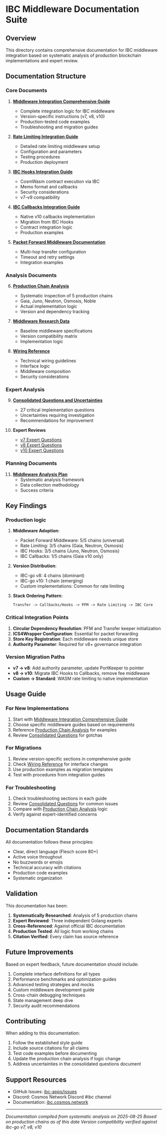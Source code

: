 # IBC Middleware Documentation Suite

## Overview

This directory contains comprehensive documentation for IBC middleware integration based on systematic analysis of production blockchain implementations and expert review.

## Documentation Structure

### Core Documents

1. **[Middleware Integration Comprehensive Guide](./middleware-integration-comprehensive-guide.md)**
   - Complete integration logic for IBC middleware
   - Version-specific instructions (v7, v8, v10)
   - Production-tested code examples
   - Troubleshooting and migration guides

2. **[Rate Limiting Integration Guide](./rate-limiting-integration.md)**
   - Detailed rate limiting middleware setup
   - Configuration and parameters
   - Testing procedures
   - Production deployment

3. **[IBC Hooks Integration Guide](./ibc-hooks-integration.md)**
   - CosmWasm contract execution via IBC
   - Memo format and callbacks
   - Security considerations
   - v7-v9 compatibility

4. **[IBC Callbacks Integration Guide](./ibc-callbacks-integration.md)**
   - Native v10 callbacks implementation
   - Migration from IBC Hooks
   - Contract integration logic
   - Production examples

5. **[Packet Forward Middleware Documentation](./packet-forward-middleware/docs/integration.md)**
   - Multi-hop transfer configuration
   - Timeout and retry settings
   - Integration examples

### Analysis Documents

6. **[Production Chain Analysis](./production-chain-analysis.yaml)**
   - Systematic inspection of 5 production chains
   - Gaia, Juno, Neutron, Osmosis, Noble
   - Actual implementation logic
   - Version and dependency tracking

7. **[Middleware Research Data](./middleware-research-data.yaml)**
   - Baseline middleware specifications
   - Version compatibility matrix
   - Implementation logic

8. **[Wiring Reference](./wiring-reference.md)**
   - Technical wiring guidelines
   - Interface logic
   - Middleware composition
   - Security considerations

### Expert Analysis

9. **[Consolidated Questions and Uncertainties](./consolidated-expert-questions-and-uncertainties.md)**
   - 27 critical implementation questions
   - Uncertainties requiring investigation
   - Recommendations for improvement

10. **Expert Reviews**
    - [v7 Expert Questions](./v7-expert-questions.md)
    - [v8 Expert Questions](./v8-expert-questions.md)
    - [v10 Expert Questions](./v10-expert-questions.md)

### Planning Documents

11. **[Middleware Analysis Plan](./middleware-analysis-plan.md)**
    - Systematic analysis framework
    - Data collection methodology
    - Success criteria

## Key Findings

### Production logic

1. **Middleware Adoption**:
   - Packet Forward Middleware: 5/5 chains (universal)
   - Rate Limiting: 3/5 chains (Gaia, Neutron, Osmosis)
   - IBC Hooks: 3/5 chains (Juno, Neutron, Osmosis)
   - IBC Callbacks: 1/5 chains (Gaia v10 only)

2. **Version Distribution**:
   - IBC-go v8: 4 chains (dominant)
   - IBC-go v10: 1 chain (emerging)
   - Custom implementations: Common for rate limiting

3. **Stack Ordering Pattern**:
   ```
   Transfer -> Callbacks/Hooks -> PFM -> Rate Limiting -> IBC Core
   ```

### Critical Integration Points

1. **Circular Dependency Resolution**: PFM and Transfer keeper initialization
2. **ICS4Wrapper Configuration**: Essential for packet forwarding
3. **Store Key Registration**: Each middleware needs unique store
4. **Authority Parameter**: Required for v8+ governance integration

### Version Migration Paths

- **v7 → v8**: Add authority parameter, update PortKeeper to pointer
- **v8 → v10**: Migrate IBC Hooks to Callbacks, remove fee middleware
- **Custom → Standard**: WASM rate limiting to native implementation

## Usage Guide

### For New Implementations

1. Start with [Middleware Integration Comprehensive Guide](./middleware-integration-comprehensive-guide.md)
2. Choose specific middleware guides based on requirements
3. Reference [Production Chain Analysis](./production-chain-analysis.yaml) for examples
4. Review [Consolidated Questions](./consolidated-expert-questions-and-uncertainties.md) for gotchas

### For Migrations

1. Review version-specific sections in comprehensive guide
2. Check [Wiring Reference](./wiring-reference.md) for interface changes
3. Use production examples as migration templates
4. Test with procedures from integration guides

### For Troubleshooting

1. Check troubleshooting sections in each guide
2. Review [Consolidated Questions](./consolidated-expert-questions-and-uncertainties.md) for common issues
3. Compare with [Production Chain Analysis](./production-chain-analysis.yaml) logic
4. Verify against expert-identified concerns

## Documentation Standards

All documentation follows these principles:

- Clear, direct language (Flesch score 80+)
- Active voice throughout
- No buzzwords or emojis
- Technical accuracy with citations
- Production code examples
- Systematic organization

## Validation

This documentation has been:

1. **Systematically Researched**: Analysis of 5 production chains
2. **Expert Reviewed**: Three independent Golang experts
3. **Cross-Referenced**: Against official IBC documentation
4. **Production Tested**: All logic from working chains
5. **Citation Verified**: Every claim has source reference

## Future Improvements

Based on expert feedback, future documentation should include:

1. Complete interface definitions for all types
2. Performance benchmarks and optimization guides
3. Advanced testing strategies and mocks
4. Custom middleware development guide
5. Cross-chain debugging techniques
6. State management deep dive
7. Security audit recommendations

## Contributing

When adding to this documentation:

1. Follow the established style guide
2. Include source citations for all claims
3. Test code examples before documenting
4. Update the production chain analysis if logic change
5. Address uncertainties in the consolidated questions document

## Support Resources

- GitHub Issues: [ibc-apps/issues](https://github.com/cosmos/ibc-apps/issues)
- Discord: Cosmos Network Discord #ibc channel
- Documentation: [ibc.cosmos.network](https://ibc.cosmos.network)

---

*Documentation compiled from systematic analysis on 2025-08-25*
*Based on production chains as of this date*
*Version compatibility verified against ibc-go v7, v8, v10*